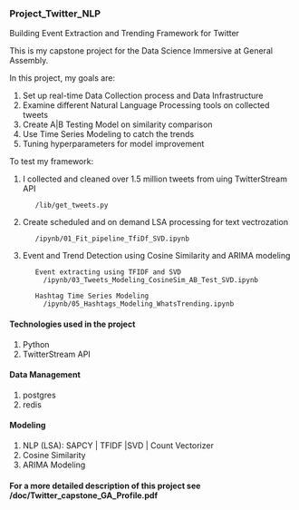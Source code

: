 ### Project_Twitter_NLP
Building Event Extraction and Trending Framework for Twitter


This is my capstone project for the Data Science Immersive at General Assembly. 

In this project, my goals are:
  1. Set up real-time Data Collection process and Data Infrastructure
  2. Examine different Natural Language Processing tools on collected tweets
  3. Create A|B Testing Model on similarity comparison
  4. Use Time Series Modeling to catch the trends
  5. Tuning hyperparameters for model improvement

To test my framework:
  1. I collected and cleaned over 1.5 million tweets from uing TwitterStream API
            
            /lib/get_tweets.py
  2. Create scheduled and on demand LSA processing for text vectrozation
            
            /ipynb/01_Fit_pipeline_TfiDf_SVD.ipynb
            
  3. Event and Trend Detection using Cosine Similarity and ARIMA modeling
            
            Event extracting using TFIDF and SVD
              /ipynb/03_Tweets_Modeling_CosineSim_AB_Test_SVD.ipynb
            
            Hashtag Time Series Modeling 
              /ipynb/05_Hashtags_Modeling_WhatsTrending.ipynb
        
#### Technologies used in the project
 1. Python
 2. TwitterStream API
####   Data Management
  1. postgres
  2. redis
####   Modeling
  1. NLP (LSA): SAPCY | TFIDF |SVD | Count Vectorizer 
  2. Cosine Similarity
  3. ARIMA Modeling
  
#### For a more detailed description of this project see /doc/Twitter_capstone_GA_Profile.pdf
